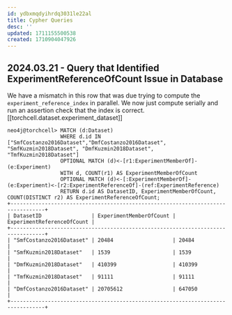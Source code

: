 ```yaml
---
id: ydbxmqdyihrdq3031le22al
title: Cypher Queries
desc: ''
updated: 1711155500538
created: 1710904047926
---
```


## 2024.03.21 - Query that Identified ExperimentReferenceOfCount Issue in Database

We have a mismatch in this row that was due trying to compute the `experiment_reference_index` in parallel. We now just compute serially and run an assertion check that the index is correct. [[torchcell.dataset.experiment_dataset]]

```cypher
neo4j@torchcell> MATCH (d:Dataset)
                 WHERE d.id IN ["SmfCostanzo2016Dataset","DmfCostanzo2016Dataset", "SmfKuzmin2018Dataset", "DmfKuzmin2018Dataset", "TmfKuzmin2018Dataset"]
                 OPTIONAL MATCH (d)<-[r1:ExperimentMemberOf]-(e:Experiment)
                 WITH d, COUNT(r1) AS ExperimentMemberOfCount
                 OPTIONAL MATCH (d)<-[:ExperimentMemberOf]-(e:Experiment)<-[r2:ExperimentReferenceOf]-(ref:ExperimentReference)
                 RETURN d.id AS DatasetID, ExperimentMemberOfCount, COUNT(DISTINCT r2) AS ExperimentReferenceOfCount;
+---------------------------------------------------------------------------------+
| DatasetID                | ExperimentMemberOfCount | ExperimentReferenceOfCount |
+---------------------------------------------------------------------------------+
| "SmfCostanzo2016Dataset" | 20484                   | 20484                      |
| "SmfKuzmin2018Dataset"   | 1539                    | 1539                       |
| "DmfKuzmin2018Dataset"   | 410399                  | 410399                     |
| "TmfKuzmin2018Dataset"   | 91111                   | 91111                      |
| "DmfCostanzo2016Dataset" | 20705612                | 647050                     |
+---------------------------------------------------------------------------------+
```
